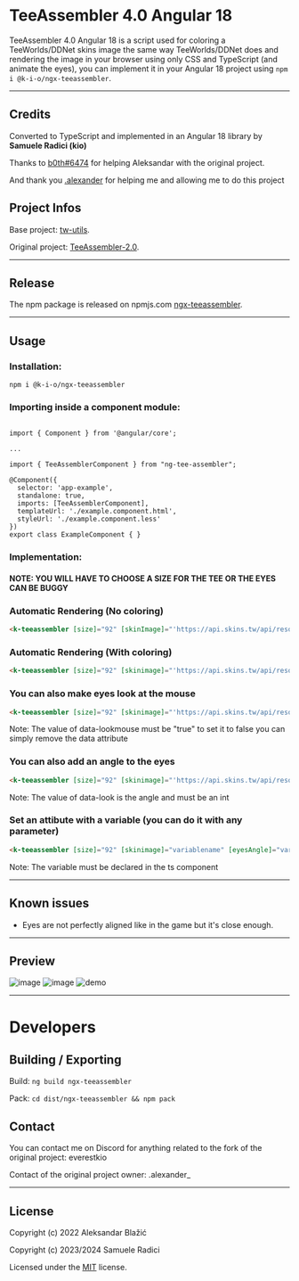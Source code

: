 # TeeAssembler 4.0 Angular 18

TeeAssembler 4.0 Angular 18 is a script used for coloring a TeeWorlds/DDNet skins image the same way TeeWorlds/DDNet does and rendering the image in your browser using only CSS and TypeScript (and animate the eyes), you can implement it in your Angular 18 project using `npm i @k-i-o/ngx-teeassembler`.

---
## Credits

Converted to TypeScript and implemented in an Angular 18 library by **Samuele Radici (kio)**

Thanks to [b0th#6474](https://github.com/theobori) for helping Aleksandar with the original project.

And thank you [.alexander](https://github.com/AlexIsTheGuy) for helping me and allowing me to do this project

## Project Infos

Base project: [tw-utils](https://github.com/theobori/tw-utils).

Original project: [TeeAssembler-2.0](https://github.com/AlexIsTheGuy/TeeAssembler-2.0).

---
## Release

The npm package is released on npmjs.com [ngx-teeassembler](https://www.npmjs.com/package/@k-i-o/ngx-teeassembler).

---
## Usage

### Installation: 

`npm i @k-i-o/ngx-teeassembler`


### Importing inside a component module: 

```JS

import { Component } from '@angular/core';

...

import { TeeAssemblerComponent } from "ng-tee-assembler";

@Component({
  selector: 'app-example',
  standalone: true,
  imports: [TeeAssemblerComponent],
  templateUrl: './example.component.html',
  styleUrl: './example.component.less'
})
export class ExampleComponent { }

```


### Implementation:

#### NOTE: YOU WILL HAVE TO CHOOSE A SIZE FOR THE TEE OR THE EYES CAN BE BUGGY

### Automatic Rendering (No coloring)

```html
<k-teeassembler [size]="92" [skinImage]="'https://api.skins.tw/api/resolve/skins/mouse'"></k-teeassembler>
```

### Automatic Rendering (With coloring)

```html
<k-teeassembler [size]="92" [skinimage]="'https://api.skins.tw/api/resolve/skins/mouse'" [bodyColor]="'13149440'" [feetColor]="'255'" data-coloringmode='code'></k-teeassembler>

```

### You can also make eyes look at the mouse

```html
<k-teeassembler [size]="92" [skinimage]="'https://api.skins.tw/api/resolve/skins/mouse'" [lookMouse]="true"></k-teeassembler>

```
Note: The value of data-lookmouse must be "true" to set it to false you can simply remove the data attribute


### You can also add an angle to the eyes

```html
<k-teeassembler [size]="92" [skinimage]="'https://api.skins.tw/api/resolve/skins/mouse'" [eyesAngle]="90"></k-teeassembler>

```
Note: The value of data-look is the angle and must be an int


### Set an attibute with a variable (you can do it with any parameter)

```html
<k-teeassembler [size]="92" [skinimage]="variablename" [eyesAngle]="variablename2"></k-teeassembler>

```
Note: The variable must be declared in the ts component


---

## Known issues

- Eyes are not perfectly aligned like in the game but it's close enough.


---

## Preview

![image](https://github.com/k-i-o/NgTeeAssembler/assets/68398653/714e0940-6a2e-4fe1-8a5e-7e2c58c12935)
![image](https://github.com/k-i-o/NgTeeAssembler/assets/68398653/c3480135-ca0d-4093-a742-92f71b481f38)
![demo](https://github.com/k-i-o/NgTeeAssembler/assets/68398653/a2510abb-9cfc-42b3-b19d-62203de40949)

---
# Developers

## Building / Exporting
Build: `ng build ngx-teeassembler`

Pack: `cd dist/ngx-teeassembler && npm pack`


## Contact

You can contact me on Discord for anything related to the fork of the original project: everestkio

Contact of the original project owner: .alexander_

---
## License

Copyright (c) 2022 Aleksandar Blažić

Copyright (c) 2023/2024 Samuele Radici

Licensed under the [MIT](https://github.com/k-i-o/NgTeeAssembler/blob/main/LICENSE) license.

